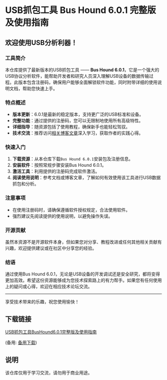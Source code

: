 # USB抓包工具 Bus Hound 6.0.1 完整版及使用指南

## 欢迎使用USB分析利器！

### 工具简介

本仓库提供了最新版本的USB抓包工具 —— **Bus Hound 6.0.1**，它是一个强大的USB协议分析软件，能帮助开发者和研究人员深入理解USB设备的数据传输过程。此版本包含注册码，确保用户能够全面解锁软件功能，同时附带详细的使用说明文档，帮助您快速上手。

### 特点概述

- **版本更新**：6.0.1是最新的稳定版本，支持更广泛的USB标准和设备。
- **完整功能**：通过提供的注册码，您可以无限制地使用所有高级特性。
- **详细指导**：随资源包括了使用教程，确保新手也能轻松驾驭。
- **技术交流**：推荐访问[相关博客文章](https://blog.csdn.net/WY_stutdy/article/details/73326330)深入学习，获取作者的实践心得。

### 快速入门

1. **下载资源**：从本仓库下载`Bus Hound 6.0.1`安装包及注册信息。
2. **安装软件**：按照常规步骤安装Bus Hound 6.0.1。
3. **激活工具**：利用提供的注册码完成软件激活。
4. **阅读使用说明**：参考文档或博客文章，了解如何有效使用该工具进行USB数据抓包和分析。

### 注意事项

- 在使用注册码时，请确保遵循软件授权规定，合法使用软件。
- 强烈建议先阅读提供的使用说明，以避免操作失误。

### 开源贡献

虽然本资源不是开源软件本身，但如果您对分享、教程改进或任何其他相关贡献有兴趣，欢迎提供建议或在社区中分享您的经验。

### 结语

通过使用Bus Hound 6.0.1，无论是USB设备的开发调试还是安全研究，都将变得更加高效。希望这份资源能够成为您技术探索路上的有力帮手。如果您有任何使用上的疑问或心得，欢迎在相应技术论坛交流。

---

享受技术带来的乐趣，祝您使用愉快！

## 下载链接
[USB抓包工具BusHound6.0.1完整版及使用指南](https://pan.quark.cn/s/0e110b98fa62) 

(备用: [备用下载](https://pan.baidu.com/s/1lvfVg4gdk-LBccZ2pwTo4w?pwd=1234))

## 说明

该仓库仅用于学习交流，请勿用于商业用途。
